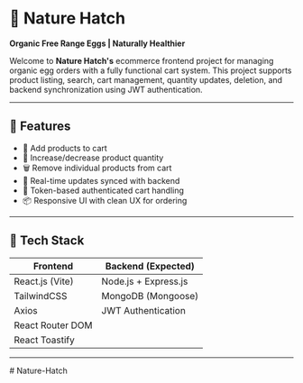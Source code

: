 # 🥚 Nature Hatch

**Organic Free Range Eggs | Naturally Healthier**

Welcome to **Nature Hatch's** ecommerce frontend project for managing organic egg orders with a fully functional cart system. This project supports product listing, search, cart management, quantity updates, deletion, and backend synchronization using JWT authentication.

---

## 🚀 Features

- 🛒 Add products to cart
- 🔢 Increase/decrease product quantity
- 🗑️ Remove individual products from cart
- 🔁 Real-time updates synced with backend
- 🔐 Token-based authenticated cart handling
- 📦 Responsive UI with clean UX for ordering

---

## 🧩 Tech Stack

| Frontend            | Backend (Expected)   |
|---------------------|----------------------|
| React.js (Vite)     | Node.js + Express.js |
| TailwindCSS         | MongoDB (Mongoose)   |
| Axios               | JWT Authentication   |
| React Router DOM    |                      |
| React Toastify      |                      |

---
#   N a t u r e - H a t c h  
 